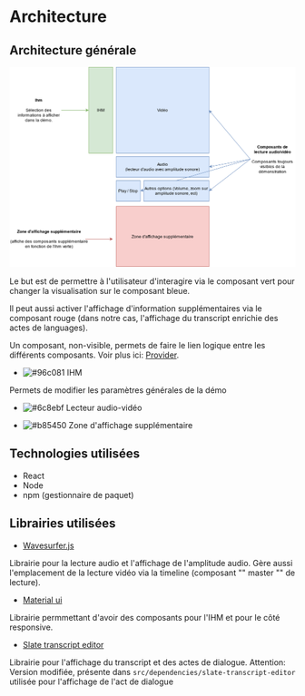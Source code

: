 # Architecture

## Architecture générale

![Architecture 1 ](images/architecture_1.png)

Le but est de permettre à l'utilisateur d'interagire via le composant vert pour changer la visualisation sur le composant bleue.

Il peut aussi activer l'affichage d'information supplémentaires via le composant rouge (dans notre cas, l'affichage du transcript enrichie des actes de languages).

Un composant, non-visible, permets de faire le lien logique entre les différents composants. Voir plus ici: [Provider](./Component/Provider.md).

- ![#96c081](https://via.placeholder.com/15/96c081/000000?text=+) IHM

Permets de modifier les paramètres générales de la démo

- ![#6c8ebf](https://via.placeholder.com/15/6c8ebf/000000?text=+) Lecteur audio-vidéo

- ![#b85450](https://via.placeholder.com/15/b85450/000000?text=+) Zone d'affichage supplémentaire

## Technologies utilisées

- React
- Node
- npm (gestionnaire de paquet)

## Librairies utilisées

- [Wavesurfer.js](https://wavesurfer-js.org/)

Librairie pour la lecture audio et l'affichage de l'amplitude audio.
Gère aussi l'emplacement de la lecture vidéo via la timeline (composant "" master "" de lecture).

- [Material ui](https://material-ui.com/)

Librairie permmettant d'avoir des composants pour l'IHM et pour le côté responsive.

- [Slate transcript editor](https://github.com/pietrop/slate-transcript-editor)

Librairie pour l'affichage du transcript et des actes de dialogue.
Attention: Version modifiée, présente dans `src/dependencies/slate-transcript-editor` utilisée pour l'affichage de l'act de dialogue
